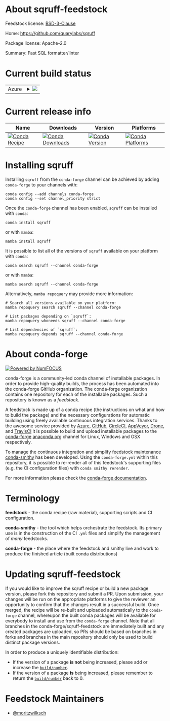 About sqruff-feedstock
======================

Feedstock license: [BSD-3-Clause](https://github.com/conda-forge/sqruff-feedstock/blob/main/LICENSE.txt)

Home: https://github.com/quarylabs/sqruff

Package license: Apache-2.0

Summary: Fast SQL formatter/linter

Current build status
====================


<table>
    
  <tr>
    <td>Azure</td>
    <td>
      <details>
        <summary>
          <a href="https://dev.azure.com/conda-forge/feedstock-builds/_build/latest?definitionId=24141&branchName=main">
            <img src="https://dev.azure.com/conda-forge/feedstock-builds/_apis/build/status/sqruff-feedstock?branchName=main">
          </a>
        </summary>
        <table>
          <thead><tr><th>Variant</th><th>Status</th></tr></thead>
          <tbody><tr>
              <td>linux_64</td>
              <td>
                <a href="https://dev.azure.com/conda-forge/feedstock-builds/_build/latest?definitionId=24141&branchName=main">
                  <img src="https://dev.azure.com/conda-forge/feedstock-builds/_apis/build/status/sqruff-feedstock?branchName=main&jobName=linux&configuration=linux%20linux_64_" alt="variant">
                </a>
              </td>
            </tr><tr>
              <td>linux_aarch64</td>
              <td>
                <a href="https://dev.azure.com/conda-forge/feedstock-builds/_build/latest?definitionId=24141&branchName=main">
                  <img src="https://dev.azure.com/conda-forge/feedstock-builds/_apis/build/status/sqruff-feedstock?branchName=main&jobName=linux&configuration=linux%20linux_aarch64_" alt="variant">
                </a>
              </td>
            </tr><tr>
              <td>linux_ppc64le</td>
              <td>
                <a href="https://dev.azure.com/conda-forge/feedstock-builds/_build/latest?definitionId=24141&branchName=main">
                  <img src="https://dev.azure.com/conda-forge/feedstock-builds/_apis/build/status/sqruff-feedstock?branchName=main&jobName=linux&configuration=linux%20linux_ppc64le_" alt="variant">
                </a>
              </td>
            </tr><tr>
              <td>osx_64</td>
              <td>
                <a href="https://dev.azure.com/conda-forge/feedstock-builds/_build/latest?definitionId=24141&branchName=main">
                  <img src="https://dev.azure.com/conda-forge/feedstock-builds/_apis/build/status/sqruff-feedstock?branchName=main&jobName=osx&configuration=osx%20osx_64_" alt="variant">
                </a>
              </td>
            </tr><tr>
              <td>win_64</td>
              <td>
                <a href="https://dev.azure.com/conda-forge/feedstock-builds/_build/latest?definitionId=24141&branchName=main">
                  <img src="https://dev.azure.com/conda-forge/feedstock-builds/_apis/build/status/sqruff-feedstock?branchName=main&jobName=win&configuration=win%20win_64_" alt="variant">
                </a>
              </td>
            </tr>
          </tbody>
        </table>
      </details>
    </td>
  </tr>
</table>

Current release info
====================

| Name | Downloads | Version | Platforms |
| --- | --- | --- | --- |
| [![Conda Recipe](https://img.shields.io/badge/recipe-sqruff-green.svg)](https://anaconda.org/conda-forge/sqruff) | [![Conda Downloads](https://img.shields.io/conda/dn/conda-forge/sqruff.svg)](https://anaconda.org/conda-forge/sqruff) | [![Conda Version](https://img.shields.io/conda/vn/conda-forge/sqruff.svg)](https://anaconda.org/conda-forge/sqruff) | [![Conda Platforms](https://img.shields.io/conda/pn/conda-forge/sqruff.svg)](https://anaconda.org/conda-forge/sqruff) |

Installing sqruff
=================

Installing `sqruff` from the `conda-forge` channel can be achieved by adding `conda-forge` to your channels with:

```
conda config --add channels conda-forge
conda config --set channel_priority strict
```

Once the `conda-forge` channel has been enabled, `sqruff` can be installed with `conda`:

```
conda install sqruff
```

or with `mamba`:

```
mamba install sqruff
```

It is possible to list all of the versions of `sqruff` available on your platform with `conda`:

```
conda search sqruff --channel conda-forge
```

or with `mamba`:

```
mamba search sqruff --channel conda-forge
```

Alternatively, `mamba repoquery` may provide more information:

```
# Search all versions available on your platform:
mamba repoquery search sqruff --channel conda-forge

# List packages depending on `sqruff`:
mamba repoquery whoneeds sqruff --channel conda-forge

# List dependencies of `sqruff`:
mamba repoquery depends sqruff --channel conda-forge
```


About conda-forge
=================

[![Powered by
NumFOCUS](https://img.shields.io/badge/powered%20by-NumFOCUS-orange.svg?style=flat&colorA=E1523D&colorB=007D8A)](https://numfocus.org)

conda-forge is a community-led conda channel of installable packages.
In order to provide high-quality builds, the process has been automated into the
conda-forge GitHub organization. The conda-forge organization contains one repository
for each of the installable packages. Such a repository is known as a *feedstock*.

A feedstock is made up of a conda recipe (the instructions on what and how to build
the package) and the necessary configurations for automatic building using freely
available continuous integration services. Thanks to the awesome service provided by
[Azure](https://azure.microsoft.com/en-us/services/devops/), [GitHub](https://github.com/),
[CircleCI](https://circleci.com/), [AppVeyor](https://www.appveyor.com/),
[Drone](https://cloud.drone.io/welcome), and [TravisCI](https://travis-ci.com/)
it is possible to build and upload installable packages to the
[conda-forge](https://anaconda.org/conda-forge) [anaconda.org](https://anaconda.org/)
channel for Linux, Windows and OSX respectively.

To manage the continuous integration and simplify feedstock maintenance
[conda-smithy](https://github.com/conda-forge/conda-smithy) has been developed.
Using the ``conda-forge.yml`` within this repository, it is possible to re-render all of
this feedstock's supporting files (e.g. the CI configuration files) with ``conda smithy rerender``.

For more information please check the [conda-forge documentation](https://conda-forge.org/docs/).

Terminology
===========

**feedstock** - the conda recipe (raw material), supporting scripts and CI configuration.

**conda-smithy** - the tool which helps orchestrate the feedstock.
                   Its primary use is in the construction of the CI ``.yml`` files
                   and simplify the management of *many* feedstocks.

**conda-forge** - the place where the feedstock and smithy live and work to
                  produce the finished article (built conda distributions)


Updating sqruff-feedstock
=========================

If you would like to improve the sqruff recipe or build a new
package version, please fork this repository and submit a PR. Upon submission,
your changes will be run on the appropriate platforms to give the reviewer an
opportunity to confirm that the changes result in a successful build. Once
merged, the recipe will be re-built and uploaded automatically to the
`conda-forge` channel, whereupon the built conda packages will be available for
everybody to install and use from the `conda-forge` channel.
Note that all branches in the conda-forge/sqruff-feedstock are
immediately built and any created packages are uploaded, so PRs should be based
on branches in forks and branches in the main repository should only be used to
build distinct package versions.

In order to produce a uniquely identifiable distribution:
 * If the version of a package **is not** being increased, please add or increase
   the [``build/number``](https://docs.conda.io/projects/conda-build/en/latest/resources/define-metadata.html#build-number-and-string).
 * If the version of a package **is** being increased, please remember to return
   the [``build/number``](https://docs.conda.io/projects/conda-build/en/latest/resources/define-metadata.html#build-number-and-string)
   back to 0.

Feedstock Maintainers
=====================

* [@moritzwilksch](https://github.com/moritzwilksch/)

